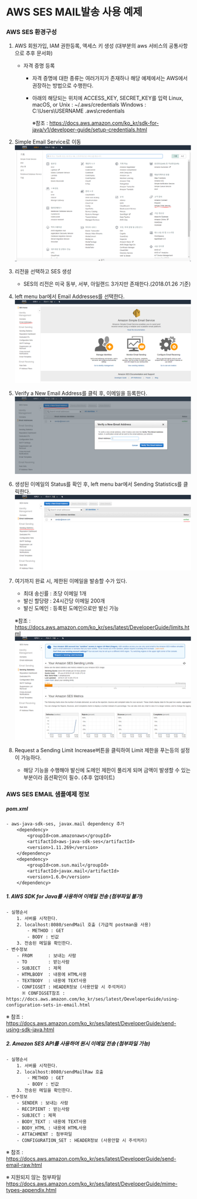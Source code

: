 AWS SES MAIL발송 사용 예제
==============================================================================

### AWS SES 환경구성

1. AWS 회원가입, IAM 권한등록, 액세스 키 생성 (대부분의 aws 서비스의 공통사항으로 추후 문서화)
   - 자격 증명 등록
   		- 자격 증명에 대한 종류는 여러가지가 존재하나 해당 예제에서는 AWS에서 권장하는 방법으로 수행한다.
   		- 아래의 해당되는 위치에 ACCESS_KEY, SECRET_KEY를 입력
   			Linux, macOS, or Unix : ~/.aws/credentials
			Windows : C:\Users\USERNAME \.aws\credentials
            
			※참조 : https://docs.aws.amazon.com/ko_kr/sdk-for-java/v1/developer-guide/setup-credentials.html

2. Simple Email Service로 이동
![](/img/awsSes/capture1.PNG)
  
3. 리전을 선택하고 SES 생성
	- SES의 리전은 미국 동부, 서부, 아일랜드 3가지만 존재한다.(2018.01.26 기준)

4. left menu bar에서 Email Addresses를 선택한다.
![](/img/awsSes/capture2.PNG)

5. Verify a New Email Address를 클릭 후, 이메일을 등록한다.
![](/img/awsSes/capture3.PNG)

6. 생성된 이메일의 Status를 확인 후, left menu bar에서 Sending Statistics를 클릭한다.
![](/img/awsSes/capture4.PNG)

7. 여기까지 완료 시, 제한된 이메일을 발송할 수가 있다.
	- 최대 송신률 : 초당 이메일 1개
	- 발신 할당량 : 24시간당 이메일 200개
	- 발신 도메인 : 등록된 도메인으로만 발신 가능

	※참조 : https://docs.aws.amazon.com/ko_kr/ses/latest/DeveloperGuide/limits.html
![](/img/awsSes/capture5.PNG)

8. Request a Sending Limit Increase버튼을 클릭하여 Limit 제한을 푸는등의 설정이 가능하다.
   - 해당 기능을 수행해야 발신에 도메인 제한이 풀리게 되며 금액이 발생할 수 있는 부분이라 옵션확인이 필수. (추후 업데이트)

### AWS SES EMAIL 샘플예제 정보

##### pom.xml
	- aws-java-sdk-ses, javax.mail dependency 추가
		<dependency>
		    <groupId>com.amazonaws</groupId>
		    <artifactId>aws-java-sdk-ses</artifactId>
		    <version>1.11.269</version>
		</dependency>
        <dependency>
		    <groupId>com.sun.mail</groupId>
		    <artifactId>javax.mail</artifactId>
		    <version>1.6.0</version>
		</dependency>

##### 1. AWS SDK for Java를 사용하여 이메일 전송 (첨부파일 불가)
	- 실행순서
		1. 서버를 시작한다.
    	2. localhost:8080/sendMail 호출 (가급적 postman을 사용)
    		- METHOD : GET
    		- BODY : 빈값
    	3. 전송된 메일을 확인한다.
    - 변수정보
    	- FROM      : 보내는 사람
		- TO        : 받는사람
		- SUBJECT   : 제목
		- HTMLBODY  : 내용에 HTML사용
		- TEXTBODY  : 내용에 TEXT사용
		- CONFIGSET : HEADER정보 (사용안할 시 주석처리)	
		  ※ CONFIGSET참조 : https://docs.aws.amazon.com/ko_kr/ses/latest/DeveloperGuide/using-configuration-sets-in-email.html

   ※ 참조 : https://docs.aws.amazon.com/ko_kr/ses/latest/DeveloperGuide/send-using-sdk-java.html

##### 2. Amazon SES API를 사용하여 원시 이메일 전송 (첨부파일 가능)
	- 실행순서
		1. 서버를 시작한다.
    	2. localhost:8080/sendMailRaw 호출
    		- METHOD : GET
    		- BODY : 빈값
    	3. 전송된 메일을 확인한다.
    - 변수정보
    	- SENDER : 보내는 사람
    	- RECIPIENT : 받는사람
    	- SUBJECT : 제목
    	- BODY_TEXT : 내용에 TEXT사용
    	- BODY_HTML : 내용에 HTML사용
    	- ATTACHMENT : 첨부파일
    	- CONFIGURATION_SET : HEADER정보 (사용안할 시 주석처리)
   ※ 참조 : https://docs.aws.amazon.com/ko_kr/ses/latest/DeveloperGuide/send-email-raw.html

※ 지원되지 않는 첨부파일
	https://docs.aws.amazon.com/ko_kr/ses/latest/DeveloperGuide/mime-types-appendix.html